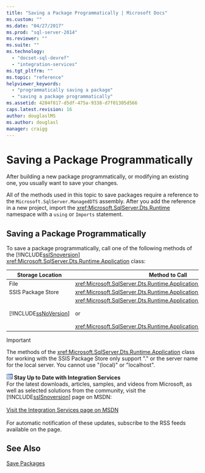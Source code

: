 ```yaml
---
title: "Saving a Package Programmatically | Microsoft Docs"
ms.custom: ""
ms.date: "04/27/2017"
ms.prod: "sql-server-2014"
ms.reviewer: ""
ms.suite: ""
ms.technology: 
  - "docset-sql-devref"
  - "integration-services"
ms.tgt_pltfrm: ""
ms.topic: "reference"
helpviewer_keywords: 
  - "programmatically saving a package"
  - "saving a package programmatically"
ms.assetid: 4204f817-d5df-475a-9338-d7f01305d566
caps.latest.revision: 16
author: douglaslMS
ms.author: douglasl
manager: craigg
---
```

# Saving a Package Programmatically
  After building a new package programmatically, or modifying an existing one, you usually want to save your changes.  
  
 All of the methods used in this topic to save packages require a reference to the `Microsoft.SqlServer.ManagedDTS` assembly. After you add the reference in a new project, import the <xref:Microsoft.SqlServer.Dts.Runtime> namespace with a `using` or `Imports` statement.  
  
## Saving a Package Programmatically  
 To save a package programmatically, call one of the following methods of the [!INCLUDE[ssISnoversion](../../includes/ssisnoversion-md.md)] <xref:Microsoft.SqlServer.Dts.Runtime.Application> class:  
  
|Storage Location|Method to Call|  
|----------------------|--------------------|  
|File|<xref:Microsoft.SqlServer.Dts.Runtime.Application.SaveToXml%2A>|  
|SSIS Package Store|<xref:Microsoft.SqlServer.Dts.Runtime.Application.SaveToDtsServer%2A>|  
|[!INCLUDE[ssNoVersion](../../includes/ssnoversion-md.md)]|<xref:Microsoft.SqlServer.Dts.Runtime.Application.SaveToSqlServer%2A><br /><br /> or<br /><br /> <xref:Microsoft.SqlServer.Dts.Runtime.Application.SaveToSqlServerAs%2A>|  
  
> [!IMPORTANT]  
>  The methods of the <xref:Microsoft.SqlServer.Dts.Runtime.Application> class for working with the SSIS Package Store only support "." or the server name for the local server. You cannot use "(local)" or "localhost".  
  
![Integration Services icon (small)](../media/dts-16.gif "Integration Services icon (small)")  **Stay Up to Date with Integration Services**<br /> For the latest downloads, articles, samples, and videos from Microsoft, as well as selected solutions from the community, visit the [!INCLUDE[ssISnoversion](../../includes/ssisnoversion-md.md)] page on MSDN:<br /><br /> [Visit the Integration Services page on MSDN](http://go.microsoft.com/fwlink/?LinkId=136655)<br /><br /> For automatic notification of these updates, subscribe to the RSS feeds available on the page.  
  
## See Also  
 [Save Packages](../save-packages.md)  
  
  

